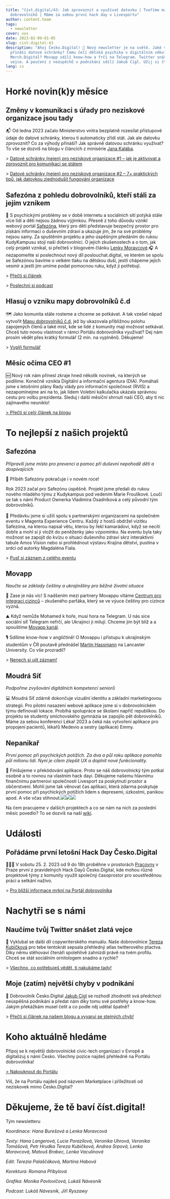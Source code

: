 ```yaml
---
title: "číst.digital/43: Jak zprovoznit a využívat datovku | Tvoříme mapu
  dobrovolníků | Máme za sebou první hack day v Livesportu"
author: content.team
tags:
  - newsletter
cover: xxx
date: 2023-02-09-01-05
slug: cist-digital-43
description: "Ahoj Česko.Digital! 👋 Nový newsletter je na světě. Jaké výhody
  přináší datové schránky? Čemu čelí dětská psychika v digitálním věku? Máš už
  Merch.Digital? Movapp sdílí know-how a frčí na Telegram. Twitter snáší zlatá
  vejce. A poučení z neúspěchů v podnikání sdílí Jakub Cígl. Užij si čtení! "
lang: cs
---
```

# Horké novin(k)y měsíce

## Změny v komunikaci s úřady pro neziskové organizace jsou tady 

📬 Od ledna 2023 začalo Ministerstvo vnitra bezplatně rozesílat přístupové údaje do datové schránky, kterou ti automaticky zřídí stát. Jak ale datovku zprovoznit? Co za výhody přináší? Jak správně datovou schránku využívat? To vše se dozvíš na blogu v článcích z minisérie [Jana Kalába](https://cz.linkedin.com/in/jan-kal%C3%A1b-linked-in).

\> [Datové schránky (nejen) pro neziskové organizace #1 – jak je aktivovat a zprovoznit pro komunikaci se státem](https://blog.cesko.digital/2023/01/datove-schranky-nejen-pro-neziskove-organizace-jak-je-zprovoznit)

\> [Datové schránky (nejen) pro neziskové organizace #2 – 7+ praktických tipů, jak datovkou zjednodušit fungování organizace](https://blog.cesko.digital/2023/02/datove-schranky-nejen-pro-neziskove-organizace-2)

## Safezóna z pohledu dobrovolníků, kteří stáli za jejím vznikem

🤗 S psychickými problémy se v době internetu a sociálních sítí potýká stále více lidí a děti nejsou žádnou výjimkou. Přesně z toho důvodu vznikl webový portál [Safezóna](http://safezona.cz), který pro děti představuje bezpečný prostor pro získání informací o duševním zdraví a ukazuje jim, že na své problémy nejsou samy. Za spuštěním projektu a jeho úspěšným předáním do rukou KudyKampusu stojí naši dobrovolníci. O jejich zkušenostech a o tom, jak celý projekt vznikal, si přečteš v blogovém článku [Lenky Moravcové](https://www.linkedin.com/in/lenka-moravcov%C3%A1-19a8a14b/).🎧 A nezapomeňte si poslechnout nový díl poslouchat.digital, ve kterém se spolu se Safezónou bavíme o velkém tlaku na dětskou duši, jestli chápeme jejich vesmír a jestli jim umíme podat pomocnou ruku, když ji potřebují.

\> [Přečti si článek](https://blog.cesko.digital/2023/02/safezona-ocima-dobrovolniku)

\> [Poslechni si podcast](https://anchor.fm/poslouchatdigital/episodes/Safezna-Stav-dtsk-psychiky-je-alarmujc--umme-jim-pomhat-e1u30fl)

## Hlasuj o vzniku mapy dobrovolníků č.d

🗺️ Jako komunita stále rosteme a chceme se potkávat. A tak vzešel nápad vytvořit [Mapu dobrovolníků č.d](https://cesko-digital.atlassian.net/wiki/spaces/CD/pages/968098070/Mapa+dobrovoln+ka), jež by ukazovala přibližnou polohu zapojených členů a také míst, kde se lidé z komunity mají možnost setkávat. Chceš tuto novou vlastnost v rámci Portálu dobrovolníka využívat? Dej nám prosím vědět přes krátký formulář (2 min. na vyplnění). Děkujeme!

\> [Vyplň formulář](https://airtable.com/shrBeLsjoSbFZYIL0)

## Měsíc očima CEO #1

🆕 Nový rok nám přinesl zkraje hned několik novinek, na kterých se podílíme. Konečně vznikla Digitální a informační agentura (DIA). Pomáhali jsme s letošními plány Rady vlády pro informační společnost (RVIS) a nezapomínejme ani na to, jak lidem Volební kalkulačka ukázala správnou cestu pro volbu prezidenta. Sleduj i další měsíční shrnutí naší CEO, aby ti nic zajímavého neuniklo!

[\> Přečti si celý článek na blogu](https://blog.cesko.digital/2023/02/mesic-ocima-ceo-1)



# To nejlepší z našich projektů

## Safezóna

*Připravili jsme místo pro prevenci a pomoc při duševní nepohodě dětí a dospívajících*

🎉 Příběh Safezóny pokračuje i v novém roce!

Rok 2023 začal pro Safezónu úspěšně. Projekt jsme předali do rukou nového mladého týmu z Kudykampus pod vedením Marie Froulíkové. Loučí se tak s námi Product Ownerka Vladimíra Osadníková a celý původní tým dobrovolníků.\
\
🥳 Předávku jsme si užili spolu s partnerskými organizacemi na společném eventu v Magenta Experience Centru. Každý z hostů obdržel vizitku Safezóna, na kterou napsal větu, kterou by řekl kamarádovi, když se necítí dobře a mohl si ji vložit do peněženky jako vzpomínku. Na eventu byla taky možnost se zapojit do kvízu o situaci duševního zdraví skrz interaktivní tabule Amos Vision nebo si prohlédnout výstavu Krajina dětství, pustina v srdci od autorky Magdaléna Fiala. 

\> [Pusť si záznam z celého eventu](https://youtu.be/yWW_2Ih-1Tg)

## Movapp 

*Naučte se základy češtiny a ukrajinštiny pro běžné životní situace*

🤝 Zase je nás víc! S nadšením mezi partnery Movappu vítáme [Centrum pro integraci cizinců](https://www.cicops.cz/cz/) – zkušeného parťáka, který se ve výuce češtiny pro cizince vyzná. 

⛰️ Když nemůže Mohamed k hoře, musí hora na Telegram. U nás sice sociální síť Telegram nefrčí, ale Ukrajinci ji milují. Chceme jim být blíž a a spouštíme [Movapp kanál](https://t.me/movappcz).

🎙️ Sdílíme know-how v angličtině! O Movappu i přístupu k ukrajinským studentům v ČR poutavě přednášel [Martin Hassmann](https://www.linkedin.com/in/hassman/?originalSubdomain=cz) na Lancaster University. Co vše prozradil?

\> [Nenech si ujít záznam!](https://www.youtube.com/watch?v=3UC16MhE19k&t=1660s)

## Moudrá Síť

*Podpořme zvyšování digitálních kompetencí seniorů*

💻 Moudrá Síť zdárně dokončuje vizuální identitu a základní marketingovou strategii. Pro pilotní nasazení webové aplikace jsme si v dobrovolnickém týmu definovali lokace. Probíhá spolupráce se školami napříč republikou. Do projektu se studenty smíchovského gymnázia se zapojilo pět dobrovolníků. Máme za sebou konferenci Lékař 2023 a čeká nás vytvoření aplikace pro propojení pacientů, lékařů Medevio a sestry (aplikace) Emmy.

## Nepanikař

*První pomoc při psychických potížích. Za dva a půl roku aplikace pomohla půl milionu lidí. Nyní je cílem zlepšit UX a doplnit nové funkcionality.*

📲 Finišujeme v překódování aplikace. Proto se náš dobrovolnický tým potkal osobně a to rovnou na vlastním hack dayi. Děkujeme našemu hlavnímu finančnímu partnerovi společnosti Livesport za poskytnutí prostor a občerstvení. Mohli jsme tak věnovat čas aplikaci, která zdarma poskytuje první pomoc při psychických potížích lidem s depresemi, úzkostmi, panikou apod. A vše včas stihnout.![](https://lh4.googleusercontent.com/pLW-vD_6YLaGA3BIA4bg-6VW8ySXJfPZz904srLmtmmyVgmBkOd5wDIkU_kcxFPX5_a0ClbZzlV3xJW3YyikclOeLeAH8GbOXKcDXcCjmnTI1BRHfxvGS5XLzTpjSZr8m6Rj4DM7PTOXMy7fgAMfGRY)![](https://lh6.googleusercontent.com/llo0NH_2RZ-t2SaSfk80yqJJFsInidS-a4eOwyh_3OeUUjryN3Kou_WTlbv8uQrXPSus_mZmDRPyechti-HDIhYa7eEYKr9nkSE170QrVrw0U0Kl3wU47qu-PGQWF-4vc9YyUuvWewbEesvLNzV9xdw)![](https://lh3.googleusercontent.com/QU3M3jqVkRtzwEWmaxK_x18w6qBr0DRp46WWpHD0Psgh8a6CmoFs13wZOTH55U2XHhjxLVauWfeIXQW8U4ghS79nCyebAGrNtbL0orjf9lzGuFxtG_QXPSk5xUWUFIJbWF6O4424rp47zKwI0NZMvNo)

Na čem pracujeme v dalších projektech a co se nám na nich za poslední měsíc povedlo? To se dozvíš na naší [wiki](https://cesko-digital.atlassian.net/l/c/1RriTPgP).

# Události

## Pořádáme první letošní Hack Day Česko.Digital

🧑‍🤝‍🧑 V sobotu 25. 2. 2023 od 9 do 18h proběhne v prostorách [Pracovny](https://www.pracovna.cz/) v Praze první z pravidelných Hack Dayů Česko.Digital, kde mohou různé projektové týmy z komunity využít společný časoprostor pro soustředěnou práci a setkání naživo.

\> [Pro bližší informace mrkni na Portál dobrovolníka](https://cesko.digital/events/hack-day-1)

# Nachytři se s námi

## Naučíme tvůj Twitter snášet zlatá vejce

🐣 Vyklubal se další díl copywriterského manuálu. Naše dobrovolnice [Tereza Kubíčková](https://www.linkedin.com/in/tereza-kubickova-a8534a147/) pro tebe tentokrát sepsala přehledný atlas twitterového ptactva. Díky němu stěhovaví čtenáři spolehlivě zahnízdí právě na tvém profilu. Chceš se stát sociálním ornitologem snadno a rychle?

\> [Všechno, co potřebuješ vědět, ti nakukáme tady!](https://blog.cesko.digital/2023/02/jak-psat-efektivni-texty-na-twitter)

## Moje (zatím) největší chyby v podnikání

💙 Dobrovolník Česko.Digital [Jakub Cígl](https://cz.linkedin.com/in/jakubcigl) se rozhodl zhodnotit svá předchozí neúspěšná podnikání a předat nám díky tomu své postřehy a know-how. Jakým překážkám musel čelit a co podle něj udělal špatně?

\> [Přečti si článek na našem blogu a vyvaruj se stejných chyb!](https://blog.cesko.digital/2023/01/moje-zatim-nejvetsi-chyby-v-podnikani)

# Koho aktuálně hledáme

Připoj se k největší dobrovolnické civic-tech organizaci v Evropě a digitalizuj s námi Česko. Všechny pozice najdeš přehledně na Portálu dobrovolníka!

[\> Nakouknout do Portálu](https://cesko.digital/dashboard)

Víš, že na Portálu najdeš pod názvem Marketplace i příležitosti od neziskovek mimo Česko.Digital?

# Děkujeme, že tě baví číst.digital!

Tým newsletteru

*Koordinace: Hana Burešová a Lenka Moravcová*

*Texty: Hana Langerová, Lucie Porazilová, Veronika Uhrová, Veronika Tomášová, Petr Hrudka Tereza Kubíčková, Andrea Srpová, Lenka Moravcová, Matouš Brabec, Lenka Vaculínová*

*Edit: Terezia Palaščáková, Martina Habová* 

*Korektura: Romana Přibylová*

*Grafika: Monika Pavlovičová, Lukáš Návesník*

*Podcast: Lukáš Návesník, Jiří Ryszawy*